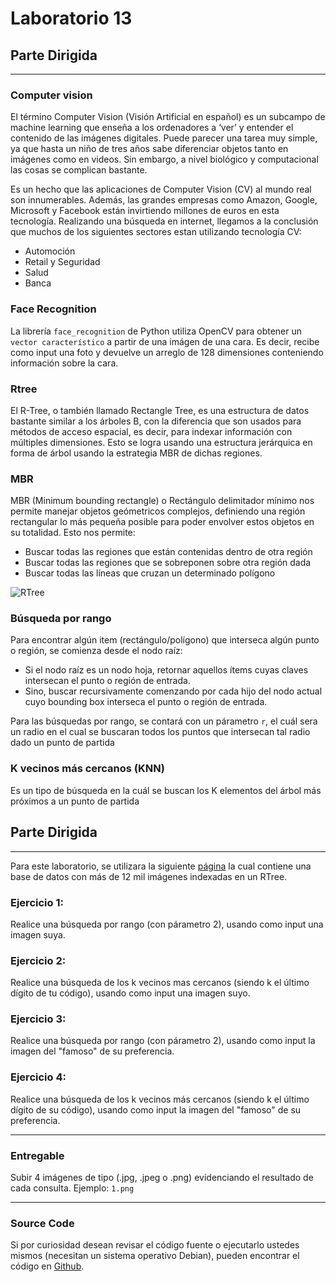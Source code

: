 # Laboratorio 13

## Parte Dirigida

---

### Computer vision

El término Computer Vision (Visión Artificial en español) es un subcampo de machine learning que enseña a los ordenadores a ‘ver’ y entender el contenido de las imágenes digitales. Puede parecer una tarea muy simple, ya que hasta un niño de tres años sabe diferenciar objetos tanto en imágenes como en videos. Sin embargo, a nivel biológico y computacional las cosas se complican bastante.

Es un hecho que las aplicaciones de Computer Vision (CV) al mundo real son innumerables. Además, las grandes empresas como Amazon, Google, Microsoft y Facebook están invirtiendo millones de euros en esta tecnología. Realizando una búsqueda en internet, llegamos a la conclusión que muchos de los siguientes sectores estan utilizando tecnología CV:

- Automoción
- Retail y Seguridad
- Salud
- Banca

### Face Recognition

La librería `face_recognition` de Python utiliza OpenCV para obtener un `vector característico` a partir de una imágen de una cara. Es decir, recibe como input una foto y devuelve un arreglo de 128 dimensiones conteniendo información sobre la cara.

### Rtree

El R-Tree, o también llamado Rectangle Tree, es una estructura de datos bastante similar a los árboles B, con la diferencia que son usados para métodos de acceso espacial, es decir, para indexar información con múltiples dimensiones. Esto se logra usando una estructura jerárquica en forma de árbol usando la estrategia MBR de dichas regiones.

### MBR

MBR (Minimum bounding rectangle) o Rectángulo delimitador mínimo nos permite manejar objetos geómetricos complejos, definiendo una región rectangular lo más pequeña posible para poder envolver estos objetos en su totalidad. Esto nos permite:

- Buscar todas las regiones que están contenidas dentro de otra región
- Buscar todas las regiones que se sobreponen sobre otra región dada
- Buscar todas las líneas que cruzan un determinado polígono

![RTree](./images/rango.png)

### Búsqueda por rango

Para encontrar algún item (rectángulo/polígono) que interseca algún punto o región, se comienza desde el nodo raíz:

- Si el nodo raíz es un nodo hoja, retornar aquellos ítems cuyas claves
  intersecan el punto o región de entrada.
- Sino, buscar recursivamente comenzando por cada hijo del nodo
  actual cuyo bounding box interseca el punto o región de entrada.

Para las búsquedas por rango, se contará con un párametro `r`, el cuál sera un radio en el cual se buscaran todos los puntos que intersecan tal radio dado un punto de partida

### K vecinos más cercanos (KNN)

Es un tipo de búsqueda en la cuál se buscan los K elementos del árbol más próximos a un punto de partida

## Parte Dirigida

---

Para este laboratorio, se utilizara la siguiente [página](http://ec2-3-128-171-175.us-east-2.compute.amazonaws.com:5001/) la cual contiene una base de datos con más de 12 mil imágenes indexadas en un RTree.

### Ejercicio 1:

Realice una búsqueda por rango (con párametro 2), usando como input una imagen suya.

### Ejercicio 2:

Realice una búsqueda de los k vecinos mas cercanos (siendo k el último dígito de tu código), usando como input una imagen suyo.

### Ejercicio 3:

Realice una búsqueda por rango (con párametro 2), usando como input la imagen del "famoso" de su preferencia.

### Ejercicio 4:

Realice una búsqueda de los k vecinos más cercanos (siendo k el último dígito de su código), usando como input la imagen del "famoso" de su preferencia.

---

### Entregable

Subir 4 imágenes de tipo (.jpg, .jpeg o .png) evidenciando el resultado de cada consulta. Ejemplo: `1.png`

---

### Source Code

Si por curiosidad desean revisar el código fuente o ejecutarlo ustedes mismos (necesitan un sistema operativo Debian), pueden encontrar el código en [Github](https://github.com/vostolaza/face-recognition).
